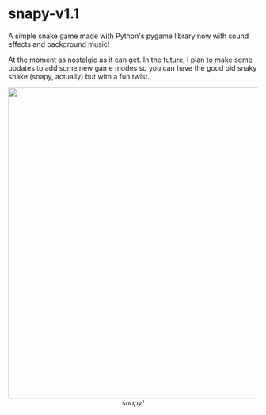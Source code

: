 # snapy-v1.1

A simple snake game made with Python's pygame library now with sound effects and background music! 

At the moment as nostalgic as it can get. In the future, I plan to make some updates to add some new game modes so you can have the good old snaky snake (snapy, actually) but with a fun twist.

*<p align="center">
<img src="https://i.imgur.com/eGgvdYY.png" width="802" height="627"/>
<br>snapy!</p>*
